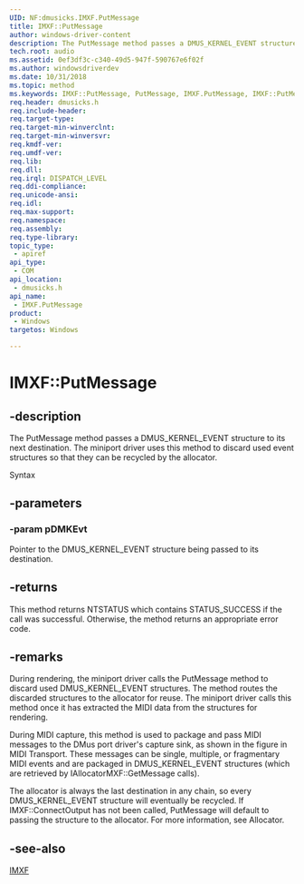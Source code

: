 ```yaml
---
UID: NF:dmusicks.IMXF.PutMessage
title: IMXF::PutMessage
author: windows-driver-content
description: The PutMessage method passes a DMUS_KERNEL_EVENT structure to its next destination.
tech.root: audio
ms.assetid: 0ef3df3c-c340-49d5-947f-590767e6f02f
ms.author: windowsdriverdev
ms.date: 10/31/2018
ms.topic: method
ms.keywords: IMXF::PutMessage, PutMessage, IMXF.PutMessage, IMXF::PutMessage, IMXF.PutMessage
req.header: dmusicks.h
req.include-header:
req.target-type:
req.target-min-winverclnt:
req.target-min-winversvr:
req.kmdf-ver:
req.umdf-ver:
req.lib:
req.dll:
req.irql: DISPATCH_LEVEL
req.ddi-compliance:
req.unicode-ansi:
req.idl:
req.max-support:
req.namespace:
req.assembly:
req.type-library: 
topic_type: 
 - apiref
api_type: 
 - COM
api_location: 
 - dmusicks.h
api_name: 
 - IMXF.PutMessage
product: 
 - Windows
targetos: Windows

---
```


# IMXF::PutMessage


## -description

The PutMessage method passes a DMUS_KERNEL_EVENT structure to its next destination. The miniport driver uses this method to discard used event structures so that they can be recycled by the allocator.

Syntax

## -parameters

### -param pDMKEvt

Pointer to the DMUS_KERNEL_EVENT structure being passed to its destination.


## -returns
This method returns NTSTATUS which contains STATUS_SUCCESS if the call was successful. Otherwise, the method returns an appropriate error code.

## -remarks
During rendering, the miniport driver calls the PutMessage method to discard used DMUS_KERNEL_EVENT structures. The method routes the discarded structures to the allocator for reuse. The miniport driver calls this method once it has extracted the MIDI data from the structures for rendering.

During MIDI capture, this method is used to package and pass MIDI messages to the DMus port driver's capture sink, as shown in the figure in MIDI Transport. These messages can be single, multiple, or fragmentary MIDI events and are packaged in DMUS_KERNEL_EVENT structures (which are retrieved by IAllocatorMXF::GetMessage calls).

The allocator is always the last destination in any chain, so every DMUS_KERNEL_EVENT structure will eventually be recycled. If IMXF::ConnectOutput has not been called, PutMessage will default to passing the structure to the allocator. For more information, see Allocator. 


## -see-also

[IMXF](nn-dmusicks-imxf.md)